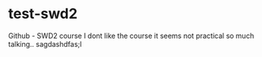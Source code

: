 # test-swd2
Github - SWD2 course
I dont like the course
it seems not practical so much talking..
sagdashdfas;l